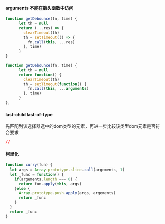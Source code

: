 #### arguments 不能在箭头函数中访问
```js
function getDebounce(fn, time) {
      let th = null
      return (...res) => {
        clearTimeout(th)
        th = setTimeout(() => {
          fn.call(this, ...res)
        }, time)
      }
}

function getDebounce(fn, time) {
      let th = null
      return function() {
        clearTimeout(th)
        th = setTimeout(function() {
          fn.call(this, ...arguments)
        }, time)
      }
},

```

#### last-child last-of-type

先匹配到该选择器选中的dom类型的元素，再进一步比较该类型dom元素是否符合要求
```css 
//
```
#### 柯里化
```js
function curry(fun) {
  let args = Array.prototype.slice.call(argements, 1)
  let _func = function() {
    if(argements.length === 0) {
      return fun.apply(this, args)
    }else {
      Array.prototype.push.apply(args, argements)
      return _func
    }
  }
  return _func
}
```